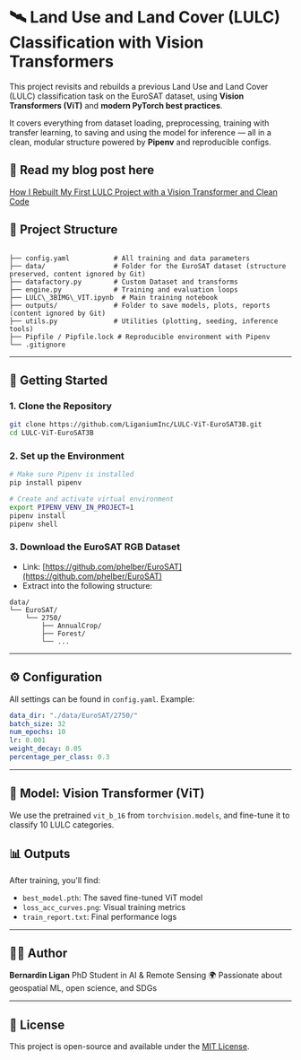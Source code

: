 
# 🛰️ Land Use and Land Cover (LULC) Classification with Vision Transformers

This project revisits and rebuilds a previous Land Use and Land Cover (LULC) classification task on the EuroSAT dataset, using **Vision Transformers (ViT)** and **modern PyTorch best practices**.

It covers everything from dataset loading, preprocessing, training with transfer learning, to saving and using the model for inference — all in a clean, modular structure powered by **Pipenv** and reproducible configs.

## 📜  Read  my blog post here

[How I Rebuilt My First LULC Project with a Vision Transformer and Clean Code](https://medium.com/@bernardinligan/how-i-rebuilt-my-first-lulc-project-with-a-vision-transformer-and-clean-code-aa9a06094c89)



## 📂 Project Structure

```

├── config.yaml           # All training and data parameters
├── data/                 # Folder for the EuroSAT dataset (structure preserved, content ignored by Git)
├── datafactory.py        # Custom Dataset and transforms
├── engine.py             # Training and evaluation loops
├── LULC\_3BIMG\_VIT.ipynb  # Main training notebook
├── outputs/              # Folder to save models, plots, reports (content ignored by Git)
├── utils.py              # Utilities (plotting, seeding, inference tools)
├── Pipfile / Pipfile.lock # Reproducible environment with Pipenv
└── .gitignore

````

---

## 🚀 Getting Started

### 1. Clone the Repository
```bash
git clone https://github.com/LiganiumInc/LULC-ViT-EuroSAT3B.git
cd LULC-ViT-EuroSAT3B
````

### 2. Set up the Environment

```bash
# Make sure Pipenv is installed
pip install pipenv

# Create and activate virtual environment
export PIPENV_VENV_IN_PROJECT=1
pipenv install
pipenv shell
```

### 3. Download the EuroSAT RGB Dataset

* Link: [https://github.com/phelber/EuroSAT](https://github.com/phelber/EuroSAT)
* Extract into the following structure:

```
data/
└── EuroSAT/
    └── 2750/
        ├── AnnualCrop/
        ├── Forest/
        └── ...
```

---

## ⚙️ Configuration

All settings can be found in `config.yaml`. Example:

```yaml
data_dir: "./data/EuroSAT/2750/"
batch_size: 32
num_epochs: 10
lr: 0.001
weight_decay: 0.05
percentage_per_class: 0.3
```

---

## 🧠 Model: Vision Transformer (ViT)

We use the pretrained `vit_b_16` from `torchvision.models`, and fine-tune it to classify 10 LULC categories.



## 📊 Outputs

After training, you'll find:

* `best_model.pth`: The saved fine-tuned ViT model
* `loss_acc_curves.png`: Visual training metrics
* `train_report.txt`: Final performance logs

---

## 🧑‍💻 Author

**Bernardin Ligan**
PhD Student in AI & Remote Sensing
🌍 Passionate about geospatial ML, open science, and SDGs 

---

## 📜 License

This project is open-source and available under the [MIT License](LICENSE).

```

